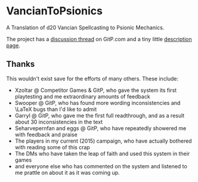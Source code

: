 VancianToPsionics
=================

A Translation of d20 Vancian Spellcasting to Psionic Mechanics.

The project has a [discussion thread](http://www.giantitp.com/forums/showthread.php?194002-3-5-A-Translation-of-Vancian-Spellcasting-to-Psionic-Mechanics) on GitP.com and a tiny little [description page](http://ernir.net/vanciantopsionics/).

## Thanks

This wouldn't exist save for the efforts of many others. These include:
* Xzoltar @ Competitor Games & GitP, who gave the system its first playtesting and me extraordinary amounts of feedback
* Swooper @ GitP, who has found more wording inconsistencies and \LaTeX bugs than I'd like to admit
* Garryl @ GitP, who gave me the first full readthrough, and as a result about 30 inconsistencies in the text
* Seharvepernfan and eggs @ GitP, who have repeatedly showered me with feedback and praise
* The players in my current (2015) campaign, who have actually bothered with reading some of this crap
* The DMs who have taken the leap of faith and used this system in their games
* and everyone else who has commented on the system and listened to me prattle on about it as it was coming up.
